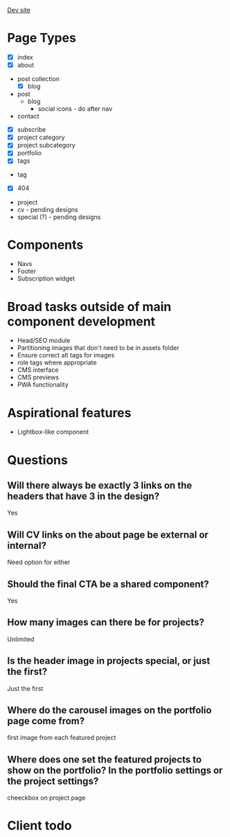 [Dev site](https://alexander-golob.netlify.com)

# Page Types

- [x] index
- [x] about
- post collection
  - [x] blog
- post
  - blog
    - social icons - do after nav
- contact
- [x] subscribe
- [x] project category
- [x] project subcategory
- [x] portfolio
- [x] tags
- tag
- [x] 404
- project
- cv - pending designs
- special (?) - pending designs

# Components

- Navs
- Footer
- Subscription widget

# Broad tasks outside of main component development

- Head/SEO module
- Partitioning images that don't need to be in assets folder
- Ensure correct alt tags for images
- role tags where appropriate
- CMS interface
- CMS previews
- PWA functionality

# Aspirational features

- Lightbox-like component

# Questions

## Will there always be exactly 3 links on the headers that have 3 in the design?

Yes

## Will CV links on the about page be external or internal?

Need option for either

## Should the final CTA be a shared component?

Yes

## How many images can there be for projects?

Unlimited

## Is the header image in projects special, or just the first?

Just the first

## Where do the carousel images on the portfolio page come from?

first image from each featured project

## Where does one set the featured projects to show on the portfolio? In the portfolio settings or the project settings?

cheeckbox on project page

# Client todo
